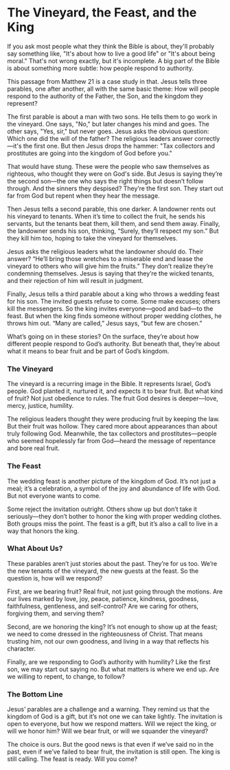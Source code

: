 # **The Vineyard, the Feast, and the King**  

If you ask most people what they think the Bible is about, they'll probably say something like, "It's about how to live a good life" or "It's about being moral." That's not wrong exactly, but it's incomplete. A big part of the Bible is about something more subtle: how people respond to authority.  

This passage from Matthew 21 is a case study in that. Jesus tells three parables, one after another, all with the same basic theme: How will people respond to the authority of the Father, the Son, and the kingdom they represent?  

The first parable is about a man with two sons. He tells them to go work in the vineyard. One says, "No," but later changes his mind and goes. The other says, "Yes, sir," but never goes. Jesus asks the obvious question: Which one did the will of the father? The religious leaders answer correctly—it's the first one. But then Jesus drops the hammer: "Tax collectors and prostitutes are going into the kingdom of God before you."  

That would have stung. These were the people who saw themselves as righteous, who thought they were on God's side. But Jesus is saying they’re the second son—the one who says the right things but doesn’t follow through. And the sinners they despised? They’re the first son. They start out far from God but repent when they hear the message.  

Then Jesus tells a second parable, this one darker. A landowner rents out his vineyard to tenants. When it’s time to collect the fruit, he sends his servants, but the tenants beat them, kill them, and send them away. Finally, the landowner sends his son, thinking, “Surely, they’ll respect my son.” But they kill him too, hoping to take the vineyard for themselves.  

Jesus asks the religious leaders what the landowner should do. Their answer? “He’ll bring those wretches to a miserable end and lease the vineyard to others who will give him the fruits.” They don’t realize they’re condemning themselves. Jesus is saying that they’re the wicked tenants, and their rejection of him will result in judgment.  

Finally, Jesus tells a third parable about a king who throws a wedding feast for his son. The invited guests refuse to come. Some make excuses; others kill the messengers. So the king invites everyone—good and bad—to the feast. But when the king finds someone without proper wedding clothes, he throws him out. “Many are called,” Jesus says, “but few are chosen.”  

What’s going on in these stories? On the surface, they’re about how different people respond to God’s authority. But beneath that, they’re about what it means to bear fruit and be part of God’s kingdom.  

### The Vineyard  

The vineyard is a recurring image in the Bible. It represents Israel, God’s people. God planted it, nurtured it, and expects it to bear fruit. But what kind of fruit? Not just obedience to rules. The fruit God desires is deeper—love, mercy, justice, humility.  

The religious leaders thought they were producing fruit by keeping the law. But their fruit was hollow. They cared more about appearances than about truly following God. Meanwhile, the tax collectors and prostitutes—people who seemed hopelessly far from God—heard the message of repentance and bore real fruit.  

### The Feast  

The wedding feast is another picture of the kingdom of God. It’s not just a meal; it’s a celebration, a symbol of the joy and abundance of life with God. But not everyone wants to come.  

Some reject the invitation outright. Others show up but don’t take it seriously—they don’t bother to honor the king with proper wedding clothes. Both groups miss the point. The feast is a gift, but it’s also a call to live in a way that honors the king.  

### What About Us?  

These parables aren’t just stories about the past. They’re for us too. We’re the new tenants of the vineyard, the new guests at the feast. So the question is, how will we respond?  

First, are we bearing fruit? Real fruit, not just going through the motions. Are our lives marked by love, joy, peace, patience, kindness, goodness, faithfulness, gentleness, and self-control? Are we caring for others, forgiving them, and serving them?  

Second, are we honoring the king? It’s not enough to show up at the feast; we need to come dressed in the righteousness of Christ. That means trusting him, not our own goodness, and living in a way that reflects his character.  

Finally, are we responding to God’s authority with humility? Like the first son, we may start out saying no. But what matters is where we end up. Are we willing to repent, to change, to follow?  

### The Bottom Line  

Jesus’ parables are a challenge and a warning. They remind us that the kingdom of God is a gift, but it’s not one we can take lightly. The invitation is open to everyone, but how we respond matters. Will we reject the king, or will we honor him? Will we bear fruit, or will we squander the vineyard?  

The choice is ours. But the good news is that even if we’ve said no in the past, even if we’ve failed to bear fruit, the invitation is still open. The king is still calling. The feast is ready. Will you come?